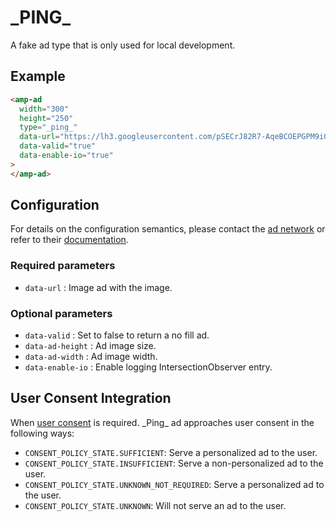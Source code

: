 <!---
Copyright 2018 The AMP HTML Authors. All Rights Reserved.

Licensed under the Apache License, Version 2.0 (the "License");
you may not use this file except in compliance with the License.
You may obtain a copy of the License at

      http://www.apache.org/licenses/LICENSE-2.0

Unless required by applicable law or agreed to in writing, software
distributed under the License is distributed on an "AS-IS" BASIS,
WITHOUT WARRANTIES OR CONDITIONS OF ANY KIND, either express or implied.
See the License for the specific language governing permissions and
limitations under the License.
-->

# \_PING\_

A fake ad type that is only used for local development.

## Example

```html
<amp-ad
  width="300"
  height="250"
  type="_ping_"
  data-url="https://lh3.googleusercontent.com/pSECrJ82R7-AqeBCOEPGPM9iG9OEIQ_QXcbubWIOdkY=w400-h300-no-n"
  data-valid="true"
  data-enable-io="true"
>
</amp-ad>
```

## Configuration

For details on the configuration semantics, please contact the [ad network](#configuration) or refer to their [documentation](#ping).

### Required parameters

- `data-url` : Image ad with the image.

### Optional parameters

- `data-valid` : Set to false to return a no fill ad.
- `data-ad-height` : Ad image size.
- `data-ad-width` : Ad image width.
- `data-enable-io` : Enable logging IntersectionObserver entry.

## User Consent Integration

When [user consent](https://github.com/ampproject/amphtml/blob/master/extensions/amp-consent/amp-consent.md#blocking-behaviors) is required. \_Ping\_ ad approaches user consent in the following ways:

- `CONSENT_POLICY_STATE.SUFFICIENT`: Serve a personalized ad to the user.
- `CONSENT_POLICY_STATE.INSUFFICIENT`: Serve a non-personalized ad to the user.
- `CONSENT_POLICY_STATE.UNKNOWN_NOT_REQUIRED`: Serve a personalized ad to the user.
- `CONSENT_POLICY_STATE.UNKNOWN`: Will not serve an ad to the user.
